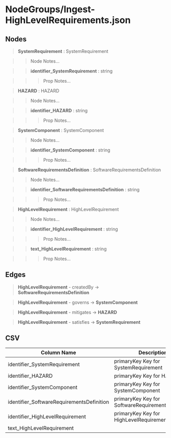 # NodeGroups/Ingest-HighLevelRequirements.json
## Nodes

>**SystemRequirement** : SystemRequirement

>>Node Notes...

>>**identifier_SystemRequirement** : string
    
>>>Prop Notes...

>**HAZARD** : HAZARD

>>Node Notes...

>>**identifier_HAZARD** : string
    
>>>Prop Notes...

>**SystemComponent** : SystemComponent

>>Node Notes...

>>**identifier_SystemComponent** : string
    
>>>Prop Notes...

>**SoftwareRequirementsDefinition** : SoftwareRequirementsDefinition

>>Node Notes...

>>**identifier_SoftwareRequirementsDefinition** : string
    
>>>Prop Notes...

>**HighLevelRequirement** : HighLevelRequirement

>>Node Notes...

>>**identifier_HighLevelRequirement** : string
    
>>>Prop Notes...

>>**text_HighLevelRequirement** : string
    
>>>Prop Notes...

## Edges

>**HighLevelRequirement** - createdBy -> **SoftwareRequirementsDefinition**

>**HighLevelRequirement** - governs -> **SystemComponent**

>**HighLevelRequirement** - mitigates -> **HAZARD**

>**HighLevelRequirement** - satisfies -> **SystemRequirement**

## CSV

Column Name | Description |Optional
------------|-------------|---
identifier_SystemRequirement| primaryKey Key for SystemRequirement | Yes
identifier_HAZARD| primaryKey Key for HAZARD | Yes
identifier_SystemComponent| primaryKey Key for SystemComponent | Yes
identifier_SoftwareRequirementsDefinition| primaryKey Key for SoftwareRequirementsDefinition | Yes
identifier_HighLevelRequirement| primaryKey Key for HighLevelRequirement | No
text_HighLevelRequirement| | No
